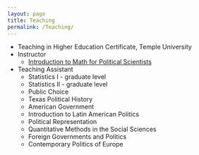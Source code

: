 ```yaml
---
layout: page
title: Teaching
permalink: /Teaching/
---
```


* Teaching in Higher Education Certificate, Temple University
* Instructor
  + [Introduction to Math for Political Scientists](https://www.github.com/jabranham/math-camp)
* Teaching Assistant 
  + Statistics I - graduate level
  + Statistics II - graduate level
  + Public Choice
  + Texas Political History
  + American Government 
  + Introduction to Latin American Politics 
  + Political Representation
  + Quantitative Methods in the Social Sciences
  + Foreign Governments and Politics
  + Contemporary Politics of Europe